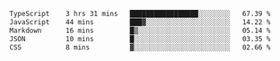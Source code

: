 <!--START_SECTION:waka-->

```txt
TypeScript    3 hrs 31 mins   █████████████████░░░░░░░░   67.39 %
JavaScript    44 mins         ███▓░░░░░░░░░░░░░░░░░░░░░   14.22 %
Markdown      16 mins         █▒░░░░░░░░░░░░░░░░░░░░░░░   05.14 %
JSON          10 mins         █░░░░░░░░░░░░░░░░░░░░░░░░   03.35 %
CSS           8 mins          ▓░░░░░░░░░░░░░░░░░░░░░░░░   02.66 %
```

<!--END_SECTION:waka-->
